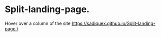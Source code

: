 # Split-landing-page.
Hover over a column of the site 
https://sadiquex.github.io/Split-landing-page./
